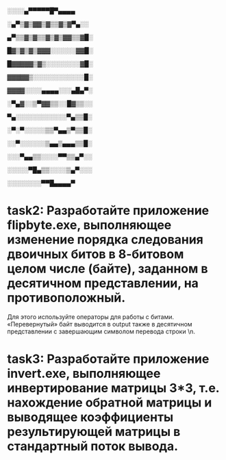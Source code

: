 ░░░░▄▀▀▀▀▀█▀▄▄▄▄ 

░▄▀▒▓▒▓▓▒▓▒▒▓▒▓▀▄░░

▄▀▒▒▓▒▓▒▒▓▒▓▒▓▓▒▒▓█░

█▓▒▓▒▓▒▓▓▓░░░░░░▓▓█░

█▓▓▓▓▓▒▓▒░░░░░░░░▓█░

▓▓▓▓▓▒░░░░░░░░░░░░█░

▓▓▓▓░░░░▄▄▄▄░░░▄█▄▀░

░▀▄▓░░▒▀▓▓▒▒░░█▓▒▒░░

▀▄░░░░░░░░░░░░▀▄▒▒█░

░▀░▀░░░░░▒▒▀▄▄▒▀▒▒█░

░░▀░░░░░░▒▄▄▒▄▄▄▒▒█░

 ░░░▀▄▄▒▒░░░░▀▀▒▒▄▀░░
 
░░░░░▀█▄▒▒░░░░▒▄▀░░░

░░░░░░░░▀▀█▄▄▄▄▀

# task2: Разработайте приложение flipbyte.exe, выполняющее изменение порядка следования двоичных битов в 8-битовом целом числе (байте), заданном в десятичном представлении, на противоположный.
Для этого используйте операторы для работы с битами. «Перевернутый» байт выводится в output также в десятичном представлении с завершающим символом перевода строки \n.

# task3: Разработайте приложение invert.exe, выполняющее инвертирование матрицы 3*3, т.е. нахождение обратной матрицы и выводящее коэффициенты результирующей матрицы в стандартный поток вывода. 
